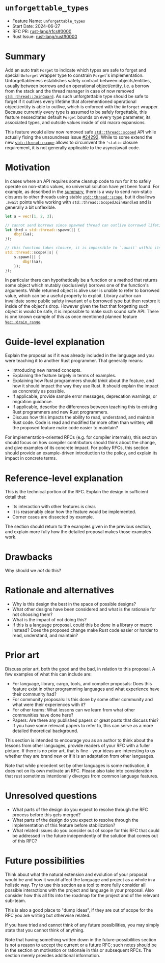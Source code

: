 # `unforgettable_types`

- Feature Name: `unforgettable_types`
- Start Date: 2024-06-27
- RFC PR: [rust-lang/rfcs#0000](https://github.com/rust-lang/rfcs/pull/0000)
- Rust Issue: [rust-lang/rust#0000](https://github.com/rust-lang/rust/issues/0000)

# Summary
[summary]: #summary

Add an auto trait `Forget` to indicate which types are safe to forget and special `Unforget` wrapper type to constrain `Forget`'s implementation.
Unforgettableness establishes safety contract between objects/entities, usually between borrows and an operational object/entity, i.e. a borrow from the stack and the thread manager in case of now removed [`std::thread::JoinGuard`](https://doc.rust-lang.org/1.0.0/std/thread/struct.JoinGuard.html).
As such unforgtettable type should be safe to forget if it outlives every lifetime that aforementioned operational object/entity is able to outlive, which is enforced with the `Unforget` wrapper.
Because currently every type is assumed to be safely forgettable, this feature nessecitates default `Forget` bounds on every type parameter, its associated types, and outside values inside of old macro expansions.

This feature would allow now removed safe [`std::thread::scoped`] API while actually fixing the unsoundness issue [#24292](https://github.com/rust-lang/rust/issues/24292). While to some extend the new [`std::thread::scope`] allows to circumvent the `'static` closure requirement, it is not generally applicable to the async/await code.

# Motivation
[motivation]: #motivation

In cases where an API requires some cleanup code to run for it to safely operate on non-static values, no universal solution have yet been found.
For example, as described in the [summary], there is a way to send non-static closures to other threads using stable [`std::thread::scope`], but it disallows `.await` points while working with `std::thread::ScopedJoinHandle`s and is generally a bit unflexible.

```rust
let a = vec![1, 2, 3];

// cannot send borrows since spawned thread can outlive borrowed lifetime if we forget its `JoinHandle`
let thrd = std::thread::spawn(|| {
    dbg!(&a);
});

// this function takes closure, it is impossible to `.await` within its body
std::thread::scope(|s| {
    s.spawn(|| {
        dbg!(&a);
    });
});
```

In particular there can hypothetically be a function or a method that returns some object which mutably (exclusively) borrows one of the function's arguments.
While returned object is alive user is unable to refer to borrowed value, which can be a useful property to exploit.
Library author can invalidate some public safety invariant of a borrowed type but then restore it inside of the object's drop.
However given the fact that forgetting such object is would be safe, it is impossible to make such sound safe API.
There is one known example of this as once mentioned planned feature [`Vec::drain_range`](https://github.com/rust-lang/rust/issues/24292#issuecomment-93513451).

# Guide-level explanation
[guide-level-explanation]: #guide-level-explanation

Explain the proposal as if it was already included in the language and you were teaching it to another Rust programmer. That generally means:

- Introducing new named concepts.
- Explaining the feature largely in terms of examples.
- Explaining how Rust programmers should *think* about the feature, and how it should impact the way they use Rust. It should explain the impact as concretely as possible.
- If applicable, provide sample error messages, deprecation warnings, or migration guidance.
- If applicable, describe the differences between teaching this to existing Rust programmers and new Rust programmers.
- Discuss how this impacts the ability to read, understand, and maintain Rust code. Code is read and modified far more often than written; will the proposed feature make code easier to maintain?

For implementation-oriented RFCs (e.g. for compiler internals), this section should focus on how compiler contributors should think about the change, and give examples of its concrete impact. For policy RFCs, this section should provide an example-driven introduction to the policy, and explain its impact in concrete terms.

# Reference-level explanation
[reference-level-explanation]: #reference-level-explanation

This is the technical portion of the RFC. Explain the design in sufficient detail that:

- Its interaction with other features is clear.
- It is reasonably clear how the feature would be implemented.
- Corner cases are dissected by example.

The section should return to the examples given in the previous section, and explain more fully how the detailed proposal makes those examples work.

# Drawbacks
[drawbacks]: #drawbacks

Why should we *not* do this?

# Rationale and alternatives
[rationale-and-alternatives]: #rationale-and-alternatives

- Why is this design the best in the space of possible designs?
- What other designs have been considered and what is the rationale for not choosing them?
- What is the impact of not doing this?
- If this is a language proposal, could this be done in a library or macro instead? Does the proposed change make Rust code easier or harder to read, understand, and maintain?

# Prior art
[prior-art]: #prior-art

Discuss prior art, both the good and the bad, in relation to this proposal.
A few examples of what this can include are:

- For language, library, cargo, tools, and compiler proposals: Does this feature exist in other programming languages and what experience have their community had?
- For community proposals: Is this done by some other community and what were their experiences with it?
- For other teams: What lessons can we learn from what other communities have done here?
- Papers: Are there any published papers or great posts that discuss this? If you have some relevant papers to refer to, this can serve as a more detailed theoretical background.

This section is intended to encourage you as an author to think about the lessons from other languages, provide readers of your RFC with a fuller picture.
If there is no prior art, that is fine - your ideas are interesting to us whether they are brand new or if it is an adaptation from other languages.

Note that while precedent set by other languages is some motivation, it does not on its own motivate an RFC.
Please also take into consideration that rust sometimes intentionally diverges from common language features.

# Unresolved questions
[unresolved-questions]: #unresolved-questions

- What parts of the design do you expect to resolve through the RFC process before this gets merged?
- What parts of the design do you expect to resolve through the implementation of this feature before stabilization?
- What related issues do you consider out of scope for this RFC that could be addressed in the future independently of the solution that comes out of this RFC?

# Future possibilities
[future-possibilities]: #future-possibilities

Think about what the natural extension and evolution of your proposal would
be and how it would affect the language and project as a whole in a holistic
way. Try to use this section as a tool to more fully consider all possible
interactions with the project and language in your proposal.
Also consider how this all fits into the roadmap for the project
and of the relevant sub-team.

This is also a good place to "dump ideas", if they are out of scope for the
RFC you are writing but otherwise related.

If you have tried and cannot think of any future possibilities,
you may simply state that you cannot think of anything.

Note that having something written down in the future-possibilities section
is not a reason to accept the current or a future RFC; such notes should be
in the section on motivation or rationale in this or subsequent RFCs.
The section merely provides additional information.

[`std::thread::scoped`]: https://doc.rust-lang.org/1.0.0/std/thread/fn.scoped.html
[`std::thread::scope`]: https://doc.rust-lang.org/1.79.0/std/thread/fn.scope.html
